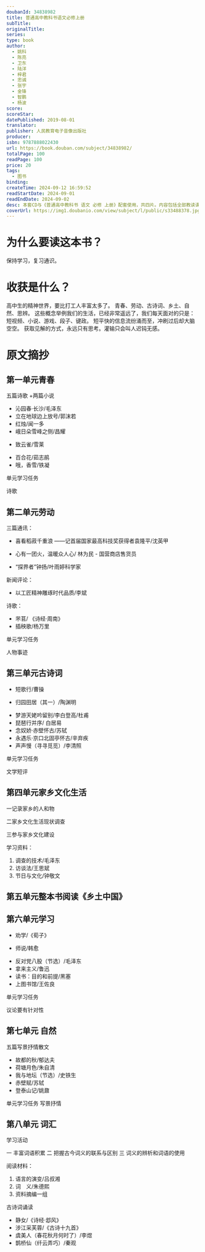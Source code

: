```yaml
---
doubanId: 34838982
title: 普通高中教科书语文必修上册
subTitle: 
originalTitle: 
series: 
type: book
author:
  - 姚科
  - 陈亮
  - 卫东
  - 陆洋
  - 梓君
  - 忠诚
  - 张宇
  - 金锋
  - 智鹏
  - 杨波
score: 
scoreStar: 
datePublished: 2019-08-01
translator: 
publisher: 人民教育电子音像出版社
producer: 
isbn: 9787888022430
url: https://book.douban.com/subject/34838982/
totalPage: 100
readPage: 100
price: 20
tags:
  - 图书
binding: 
createTime: 2024-09-12 16:59:52
readStartDate: 2024-09-01
readEndDate: 2024-09-02
desc: 本套CD与《普通高中教科书 语文 必修 上册》配套使用，共四片。内容包括全部教读课文和大部分自读课文。全部录音内容邀请广播电台专业播音人员朗读，语音规范，声情并茂，可有效帮助学生学好语文，提高朗读和说普通话的能力，提高鉴赏文学作品的能力和品位。参与本CD录制的10位朗读者均为广播电台专业播音人员，其中多数来自中央广播电视总台。
coverUrl: https://img1.doubanio.com/view/subject/l/public/s33488378.jpg
---
```


# 为什么要读这本书？

保持学习，复习通识。

# 收获是什么？

高中生的精神世界，要比打工人丰富太多了。
青春、劳动、古诗词、乡土、自然、思辨。
这些概念举例我们的生活，已经非常遥远了，我们每天面对的只是：
短视频、小说、游戏、段子、键政。
短平快的信息流纷涌而至，冲刷过后却大脑空空。
获取见解的方式，永远只有思考。灌输只会叫人迟钝无感。

# 原文摘抄

## 第一单元青春

五篇诗歌 +两篇小说

- 沁园春·长沙/毛泽东
- 立在地球边上放号/郭沫若
- 红烛/闻一多
- 峨日朵雪峰之侧/昌耀

* 致云雀/雪莱
- 百合花/茹志鹃
- 哦，香雪/铁凝

单元学习任务

诗歌

## 第二单元劳动

三篇通讯：

- 喜看稻菽千重浪
  ——记首届国家最高科技奖获得者袁隆平/沈英甲

* 心有一团火，温暖众人心/ 林为民 - 国营商店售货员
- “探界者”钟扬/叶雨婷科学家

新闻评论：

- 以工匠精神雕琢时代品质/李斌

诗歌：

- 芣苢/ 《诗经·周南》
- 插秧歌/杨万里

单元学习任务

人物事迹

## 第三单元古诗词

- 短歌行/曹操

* 归园田居（其一）/陶渊明
- 梦游天姥吟留别/李白登高/杜甫
- 琵琶行并序/ 白居易
- 念奴娇·赤壁怀古/苏轼
- 永遇乐·京口北固亭怀古/辛弃疾
- 声声慢（寻寻觅觅）/李清照

单元学习任务

文学短评

## 第四单元家乡文化生活

一记录家乡的人和物

二家乡文化生活现状调查

三参与家乡文化建设

学习资料：

1. 调查的技术/毛泽东
2. 访谈法/王思斌
3. 节日与文化/钟敬文

## 第五单元整本书阅读《乡土中国》

## 第六单元学习

- 劝学/《荀子》

* 师说/韩愈
- 反对党八股（节选）/毛泽东
- 拿来主义/鲁迅
- 读书：目的和前提/黑塞
- 上图书馆/王佐良

单元学习任务

议论要有针对性

## 第七单元 自然

五篇写景抒情散文

- 故都的秋/郁达夫
- 荷塘月色/朱自清
- 我与地坛（节选）/史铁生
- 赤壁赋/苏轼
- 登泰山记/姚鼐

单元学习任务 写景抒情

## 第八单元 词汇

学习活动

一 丰富词语积累
二 把握古今词义的联系与区别
三 词义的辨析和词语的使用

阅读材料：

1. 语言的演变/吕叔湘
2. 词　义/朱德熙
3. 资料摘编一组

古诗词诵读

- 静女/《诗经·邶风》
- 涉江采芙蓉/《古诗十九首》
- 虞美人（春花秋月何时了）/李煜
- 鹊桥仙（纤云弄巧）/秦观


